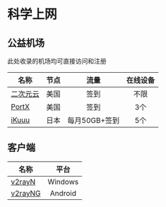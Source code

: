 # 科学上网

## 公益机场 
此处收录的机场均可直接访问和注册

| 名称 | 节点 | 流量 | 在线设备 |
| --- | :---: | :---: | :---: |
| [二次元云](https://owo.ecycloud.com/auth/register?code=cvvg) | 美国 | 签到 | 不限|
| [PortX](https://ebyu.one/auth/register?code=gzHS) | 美国 | 签到 | 3个 |
| [iKuuu](https://ikuuu.dev/auth/register) | 日本 | 每月50GB+签到 | 5个 |

## 客户端

| 名称 | 平台 | 
| --- | :---: | 
| [v2rayN](https://github.com/2dust/v2rayN/) | Windows |
| [v2rayNG](https://github.com/2dust/v2rayNG/) | Android |


